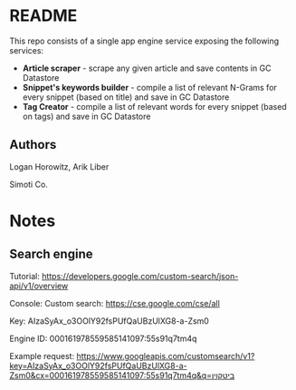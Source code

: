 # README

This repo consists of a single app engine service exposing the following services:

* __Article scraper__ - scrape any given article and save contents in GC Datastore
* __Snippet's keywords builder__ - compile a list of relevant N-Grams for every snippet (based on title) and save in GC Datastore
* __Tag Creator__ - compile a list of relevant words for every snippet (based on tags) and save in GC Datastore

## Authors
Logan Horowitz, Arik Liber

Simoti Co.

# Notes

## Search engine

Tutorial: https://developers.google.com/custom-search/json-api/v1/overview

Console: Custom search: https://cse.google.com/cse/all

Key: AIzaSyAx_o3OOlY92fsPUfQaUBzUlXG8-a-Zsm0

Engine ID: 000161978559585141097:55s91q7tm4q

Example request: 
https://www.googleapis.com/customsearch/v1?key=AIzaSyAx_o3OOlY92fsPUfQaUBzUlXG8-a-Zsm0&cx=000161978559585141097:55s91q7tm4q&q=ביטקוין



